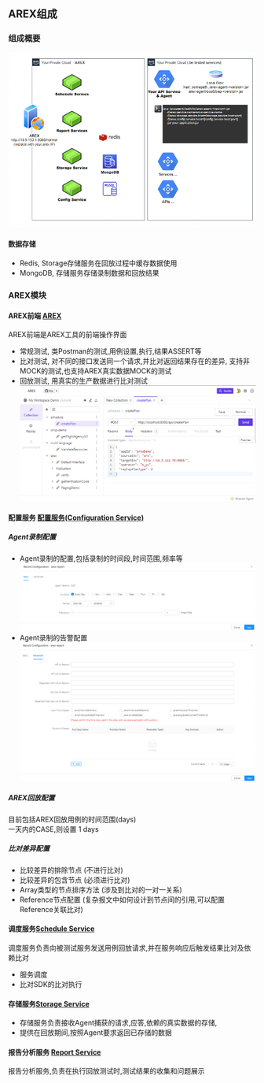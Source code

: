 ## AREX组成
  
### 组成概要
![](../resource/arch.png)
  
#### 数据存储
* Redis, Storage存储服务在回放过程中缓存数据使用
* MongoDB, 存储服务存储录制数据和回放结果

### AREX模块

#### AREX前端 [AREX](https://github.com/arextest/arex)
AREX前端是AREX工具的前端操作界面
* 常规测试, 类Postman的测试,用例设置,执行,结果ASSERT等
* 比对测试, 对不同的接口发送同一个请求,并比对返回结果存在的差异, 支持非MOCK的测试,也支持AREX真实数据MOCK的测试
* 回放测试, 用真实的生产数据进行比对测试   
  ![](../resource/c3.4.png)
  
#### 配置服务 [配置服务(Configuration Service)](https://github.com/arextest/arex-config)
##### Agent录制配置
* Agent录制的配置,包括录制的时间段,时间范围,频率等  
![](../resource/configservice.record.basic.png)
* Agent录制的告警配置
![](../resource/configservice.record.advance.png)

##### AREX回放配置
目前包括AREX回放用例的时间范围(days)  
一天内的CASE,则设置 1 days

##### 比对差异配置
* 比较差异的排除节点 (不进行比对)
* 比较差异的包含节点 (必须进行比对)
* Array类型的节点排序方法 (涉及到比对的一对一关系)
* Reference节点配置 (复杂报文中如何设计到节点间的引用,可以配置Reference关联比对)

#### 调度服务[Schedule Service](https://github.com/arextest/arex-replay-schedule)  
调度服务负责向被测试服务发送用例回放请求,并在服务响应后触发结果比对及依赖比对
* 服务调度
* 比对SDK的比对执行

#### 存储服务[Storage Service](https://github.com/arextest/arex-storage)
* 存储服务负责接收Agent捕获的请求,应答,依赖的真实数据的存储, 
* 提供在回放期间,按照Agent要求返回已存储的数据

#### 报告分析服务 [Report Service](https://github.com/arextest/arex-report)
报告分析服务,负责在执行回放测试时,测试结果的收集和问题展示

